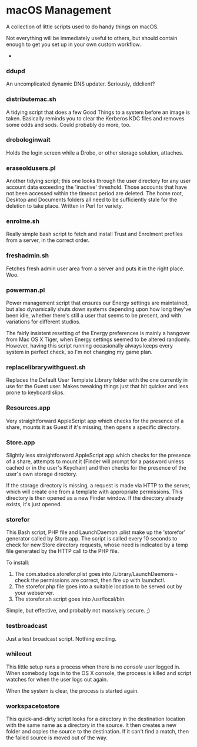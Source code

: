 macOS Management
===============

A collection of little scripts used to do handy things on macOS.

Not everything will be immediately useful to others, but should contain enough to get you set up in your own custom workflow.

-

### ddupd

An uncomplicated dynamic DNS updater. Seriously, ddclient?


### distributemac.sh

A tidying script that does a few Good Things to a system before an image is taken. Basically reminds you to clear the Kerberos KDC files and removes some odds and sods. Could probably do more, too.


### drobologinwait

Holds the login screen while a Drobo, or other storage solution, attaches.


### eraseoldusers.pl

Another tidying script; this one looks through the user directory for any user account data exceeding the 'inactive' threshold. Those accounts that have not been accessed within the timeout period are deleted. The home root, Desktop and Documents folders all need to be sufficiently stale for the deletion to take place. Written in Perl for variety.


### enrolme.sh

Really simple bash script to fetch and install Trust and Enrolment profiles from a server, in the correct order.


### freshadmin.sh

Fetches fresh admin user area from a server and puts it in the right place. Woo.


### powerman.pl

Power management script that ensures our Energy settings are maintained, but also dynamically shuts down systems depending upon how long they've been idle, whether there's still a user that seems to be present, and with variations for different studios.

The fairly insistent resetting of the Energy preferences is mainly a hangover from Mac OS X Tiger, when Energy settings seemed to be altered randomly. However, having this script running occasionally always keeps every system in perfect check, so I'm not changing my game plan.


### replacelibrarywithguest.sh

Replaces the Default User Template Library folder with the one currently in use for the Guest user. Makes tweaking things just that bit quicker and less prone to keyboard slips.


### Resources.app

Very straightforward AppleScript app which checks for the presence of a share, mounts it as Guest if it's missing, then opens a specific directory.


### Store.app

Slightly less straightforward AppleScript app which checks for the presence of a share, attempts to mount it (Finder will prompt for a password unless cached or in the user's Keychain) and then checks for the presence of the user's own storage directory.

If the storage directory is missing, a request is made via HTTP to the server, which will create one from a template with appropriate permissions. This directory is then opened as a new Finder window. If the directory already exists, it's just opened.


### storefor

This Bash script, PHP file and LaunchDaemon .plist make up the 'storefor' generator called by Store.app. The script is called every 10 seconds to check for new Store directory requests, whose need is indicated by a temp file generated by the HTTP call to the PHP file.

To install:

1. The com.studios.storefor.plist goes into /Library/LaunchDaemons - check the permissions are correct, then fire up with launchctl.
2. The storefor.php file goes into a suitable location to be served out by your webserver.
3. The storefor.sh script goes into /usr/local/bin.

Simple, but effective, and probably not massively secure. ;)


### testbroadcast

Just a test broadcast script. Nothing exciting.


### whileout

This little setup runs a process when there is no *console* user logged in. When somebody logs in to the OS X console, the process is killed and script watches for when the user logs out again.

When the system is clear, the process is started again.


### workspacetostore

This quick-and-dirty script looks for a directory in the destination location with the same name as a directory in the source. It then creates a new folder and copies the source to the destination. If it can't find a match, then the failed source is moved out of the way.

